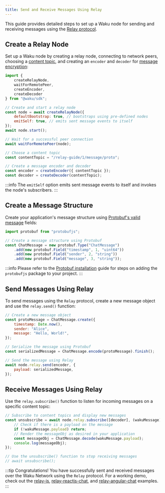 ```yaml
---
title: Send and Receive Messages Using Relay
---
```


This guide provides detailed steps to set up a Waku node for sending and receiving messages using the [Relay protocol](/overview/concepts/protocols#relay).

## Create a Relay Node

Set up a Waku node by creating a relay node, connecting to network peers, choosing a [content topic](/overview/concepts/content-topics), and creating an `encoder` and `decoder` for [message encryption](https://rfc.vac.dev/spec/26/):

```js
import {
	createRelayNode,
	waitForRemotePeer,
	createEncoder,
	createDecoder
} from "@waku/sdk";

// Create and start a relay node
const node = await createRelayNode({
	defaultBootstrap: true, // bootstraps using pre-defined nodes
	emitSelf: true, // emits sent message events to itself
});
await node.start();

// Wait for a successful peer connection
await waitForRemotePeer(node);

// Choose a content topic
const contentTopic = "/relay-guide/1/message/proto";

// Create a message encoder and decoder
const encoder = createEncoder({ contentTopic });
const decoder = createDecoder(contentTopic);
```

:::info
The `emitSelf` option emits sent message events to itself and invokes the node's subscribers.
:::

## Create a Message Structure

Create your application's message structure using [Protobuf's valid message](https://github.com/protobufjs/protobuf.js#usage) fields:

```js
import protobuf from "protobufjs";

// Create a message structure using Protobuf
const ChatMessage = new protobuf.Type("ChatMessage")
	.add(new protobuf.Field("timestamp", 1, "uint64"))
	.add(new protobuf.Field("sender", 2, "string"))
	.add(new protobuf.Field("message", 3, "string"));
```

:::info
Please refer to the [Protobuf installation](/guides/js-waku/quick-start#create-a-message-structure) guide for steps on adding the `protobufjs` package to your project.
:::

## Send Messages Using Relay

To send messages using the `Relay` protocol, create a new message object and use the `relay.send()` function:

```js
// Create a new message object
const protoMessage = ChatMessage.create({
    timestamp: Date.now(),
    sender: "Alice",
    message: "Hello, World!",
});

// Serialize the message using Protobuf
const serializedMessage = ChatMessage.encode(protoMessage).finish();

// Send the message using Relay
await node.relay.send(encoder, {
    payload: serializedMessage,
});
```

## Receive Messages Using Relay

Use the `relay.subscribe()` function to listen for incoming messages on a specific content topic:

```js
// Subscribe to content topics and display new messages
const unsubscribe = await node.relay.subscribe([decoder], (wakuMessage) => {
	// Check if there is a payload on the message
	if (!wakuMessage.payload) return;
	// Render the messageObj as desired in your application
	const messageObj = ChatMessage.decode(wakuMessage.payload);
	console.log(messageObj);
});

// Use the unsubscribe() function to stop receiving messages
// await unsubscribe();
```

:::tip Congratulations!
You have successfully sent and received messages over the Waku Network using the `Relay` protocol. For a working demo, check out the [relay-js](https://github.com/waku-org/js-waku-examples/tree/master/examples/relay-js), [relay-reactjs-chat](https://github.com/waku-org/js-waku-examples/tree/master/examples/relay-reactjs-chat), and [relay-angular-chat](https://github.com/waku-org/js-waku-examples/tree/master/examples/relay-angular-chat) examples.
:::